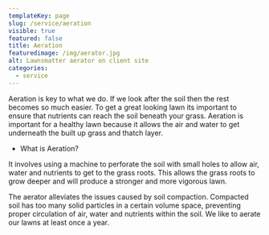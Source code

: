 ```yaml
---
templateKey: page
slug: /service/aeration
visible: true
featured: false
title: Aeration
featuredimage: /img/aerator.jpg
alt: Lawnsmatter aerator on client site
categories:
  - service
---
```


Aeration is key to what we do. If we look after the soil then the rest becomes
so much easier. To get a great looking lawn its important to ensure that
nutrients can reach the soil beneath your grass. Aeration is important for a
healthy lawn because it allows the air and water to get underneath the built up
grass and thatch layer.

- What is Aeration?

It involves using a machine to perforate the soil with small holes to allow air,
water and nutrients to get to the grass roots. This allows the grass roots to
grow deeper and will produce a stronger and more vigorous lawn.

The aerator alleviates the issues caused by soil compaction. Compacted soil has
too many solid particles in a certain volume space, preventing proper
circulation of air, water and nutrients within the soil. We like to aerate our
lawns at least once a year.
